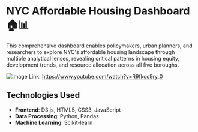 # NYC Affordable Housing Dashboard 🏠📊
This comprehensive dashboard enables policymakers, urban planners, and researchers to explore NYC's affordable housing landscape through multiple analytical lenses, revealing critical patterns in housing equity, development trends, and resource allocation across all five boroughs.

![image](https://github.com/user-attachments/assets/bd02950c-9612-4d82-b4ee-50068ab70782)
Link: https://www.youtube.com/watch?v=R9fkcc9ry_0



## Technologies Used

- **Frontend**: D3.js, HTML5, CSS3, JavaScript
- **Data Processing**: Python, Pandas 
- **Machine Learning**: Scikit-learn


